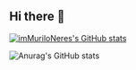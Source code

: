 ## Hi there 👋


[![imMuriloNeres's GitHub stats](https://github-readme-stats.vercel.app/api?username=imMuriloNeres)](https://github.com/imMuriloNeres/github-readme-stats)

![Anurag's GitHub stats](https://github-readme-stats.vercel.app/api?username=imMuriloNeres&show_icons=true&theme=onedark)
<!--
**imMuriloNeres/imMuriloNeres** is a ✨ _special_ ✨ repository because its `README.md` (this file) appears on your GitHub profile.

Here are some ideas to get you started:

- 🔭 I’m currently working on ...
- 🌱 I’m currently learning ...
- 👯 I’m looking to collaborate on ...
- 🤔 I’m looking for help with ...
- 💬 Ask me about ...
- 📫 How to reach me: ...
- 😄 Pronouns: ...
- ⚡ Fun fact: ...
-->

